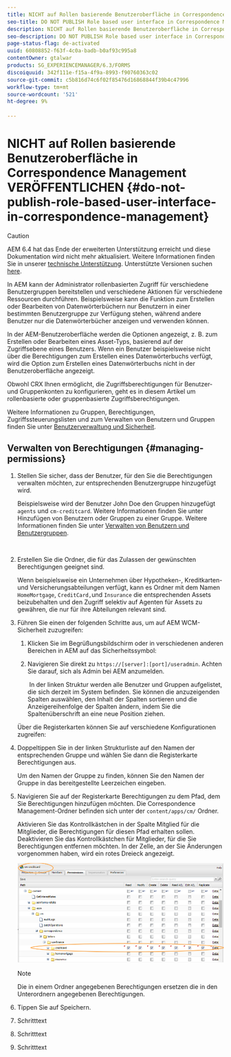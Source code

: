 ```yaml
---
title: NICHT auf Rollen basierende Benutzeroberfläche in Correspondence Management VERÖFFENTLICHEN
seo-title: DO NOT PUBLISH Role based user interface in Correspondence Management
description: NICHT auf Rollen basierende Benutzeroberfläche in Correspondence Management VERÖFFENTLICHEN
seo-description: DO NOT PUBLISH Role based user interface in Correspondence Management
page-status-flag: de-activated
uuid: 60808852-f63f-4c0a-badb-b0af93c995a8
contentOwner: gtalwar
products: SG_EXPERIENCEMANAGER/6.3/FORMS
discoiquuid: 342f111e-f15a-4f9a-8993-f90760363c02
source-git-commit: c5b816d74c6f02f85476d16868844f39b4c47996
workflow-type: tm+mt
source-wordcount: '521'
ht-degree: 9%

---
```



# NICHT auf Rollen basierende Benutzeroberfläche in Correspondence Management VERÖFFENTLICHEN {#do-not-publish-role-based-user-interface-in-correspondence-management}

>[!CAUTION]
>
>AEM 6.4 hat das Ende der erweiterten Unterstützung erreicht und diese Dokumentation wird nicht mehr aktualisiert. Weitere Informationen finden Sie in unserer [technische Unterstützung](https://helpx.adobe.com/de/support/programs/eol-matrix.html). Unterstützte Versionen suchen [here](https://experienceleague.adobe.com/docs/?lang=de).

In AEM kann der Administrator rollenbasierten Zugriff für verschiedene Benutzergruppen bereitstellen und verschiedene Aktionen für verschiedene Ressourcen durchführen. Beispielsweise kann die Funktion zum Erstellen oder Bearbeiten von Datenwörterbüchern nur Benutzern in einer bestimmten Benutzergruppe zur Verfügung stehen, während andere Benutzer nur die Datenwörterbücher anzeigen und verwenden können.

In der AEM-Benutzeroberfläche werden die Optionen angezeigt, z. B. zum Erstellen oder Bearbeiten eines Asset-Typs, basierend auf der Zugriffsebene eines Benutzers. Wenn ein Benutzer beispielsweise nicht über die Berechtigungen zum Erstellen eines Datenwörterbuchs verfügt, wird die Option zum Erstellen eines Datenwörterbuchs nicht in der Benutzeroberfläche angezeigt.

Obwohl CRX Ihnen ermöglicht, die Zugriffsberechtigungen für Benutzer- und Gruppenkonten zu konfigurieren, geht es in diesem Artikel um rollenbasierte oder gruppenbasierte Zugriffsberechtigungen.

Weitere Informationen zu Gruppen, Berechtigungen, Zugriffssteuerungslisten und zum Verwalten von Benutzern und Gruppen finden Sie unter [Benutzerverwaltung und Sicherheit](/help/sites-administering/security.md).

## Verwalten von Berechtigungen {#managing-permissions}

1. Stellen Sie sicher, dass der Benutzer, für den Sie die Berechtigungen verwalten möchten, zur entsprechenden Benutzergruppe hinzugefügt wird.

   Beispielsweise wird der Benutzer John Doe den Gruppen hinzugefügt `agents` und `cm-creditcard`. Weitere Informationen finden Sie unter Hinzufügen von Benutzern oder Gruppen zu einer Gruppe. Weitere Informationen finden Sie unter [Verwalten von Benutzern und Benutzergruppen](/help/communities/users.md).

   ![]()

1. Erstellen Sie die Ordner, die für das Zulassen der gewünschten Berechtigungen geeignet sind.

   Wenn beispielsweise ein Unternehmen über Hypotheken-, Kreditkarten- und Versicherungsabteilungen verfügt, kann es Ordner mit dem Namen `HomeMortgage`, `CreditCard,`und `Insurance` die entsprechenden Assets beizubehalten und den Zugriff selektiv auf Agenten für Assets zu gewähren, die nur für ihre Abteilungen relevant sind.

1. Führen Sie einen der folgenden Schritte aus, um auf AEM WCM-Sicherheit zuzugreifen:

   1. Klicken Sie im Begrüßungsbildschirm oder in verschiedenen anderen Bereichen in AEM auf das Sicherheitssymbol:

   1. Navigieren Sie direkt zu `https://[server]:[port]/useradmin`. Achten Sie darauf, sich als Admin bei AEM anzumelden.

      ![]()
   In der linken Struktur werden alle Benutzer und Gruppen aufgelistet, die sich derzeit im System befinden. Sie können die anzuzeigenden Spalten auswählen, den Inhalt der Spalten sortieren und die Anzeigereihenfolge der Spalten ändern, indem Sie die Spaltenüberschrift an eine neue Position ziehen.

   Über die Registerkarten können Sie auf verschiedene Konfigurationen zugreifen:

1. Doppeltippen Sie in der linken Strukturliste auf den Namen der entsprechenden Gruppe und wählen Sie dann die Registerkarte Berechtigungen aus.

   Um den Namen der Gruppe zu finden, können Sie den Namen der Gruppe in das bereitgestellte Leerzeichen eingeben.

1. Navigieren Sie auf der Registerkarte Berechtigungen zu dem Pfad, dem Sie Berechtigungen hinzufügen möchten. Die Correspondence Management-Ordner befinden sich unter der `content/apps/cm/` Ordner.

   Aktivieren Sie das Kontrollkästchen in der Spalte Mitglied für die Mitglieder, die Berechtigungen für diesen Pfad erhalten sollen. Deaktivieren Sie das Kontrollkästchen für Mitglieder, für die Sie Berechtigungen entfernen möchten. In der Zelle, an der Sie Änderungen vorgenommen haben, wird ein rotes Dreieck angezeigt.

   ![useradmin-creditcard](assets/useradmin-creditcard.png)

   >[!NOTE]
   >
   >Die in einem Ordner angegebenen Berechtigungen ersetzen die in den Unterordnern angegebenen Berechtigungen.

1. Tippen Sie auf Speichern.
1. Schritttext
1. Schritttext
1. Schritttext


